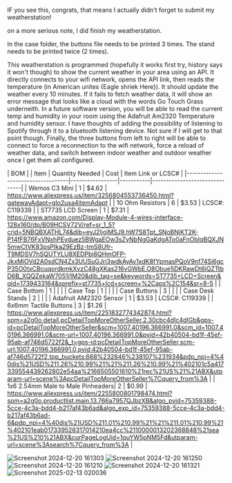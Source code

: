 IF you see this, congrats, that means I actually didn't forget to submit my weatherstation!

on a more serious note, I did finish my weatherstation.

In the case folder, the buttons file needs to be printed 3 times. The stand needs to be printed twice (2 times). 

This weatherstation is programmed (hopefully it works first try, history says it won't though) to show the current weather in your area using an API. It directly connects to your wifi network, opens the API link, then reads the temperature (in American unites {Eagle shriek Here}). It should update the weather every 10 minutes. If it fails to fetch weather data, it will show an error message that looks like a cloud with the words Go Touch Grass underneith. In a future software version, you will be able to read the current temp and humidity in your room using the Adafruit Am2320 Temperature and humidity sensor. I have thoughts of adding the possibility of listening to Spotify through it to a bluetooth listening device. Not sure if I will get to that point though. Finally, the three buttons from left to right will be able to connect to force a reconnection to the wifi network, force a reload of weather data, and switch between indoor weather and outdoor weather once I get them all configured.



| BOM                                                                                             |
| Item                              | Quantity Needed | Cost      | Item Link or LCSC#            |
|-----------------------------------|-----------------|-----------|-------------------------------|
| Wemos C3 Mini                     | 1               | $4.62     | https://www.aliexpress.us/item/3256804553736450.html?gatewayAdapt=glo2usa4itemAdapt |
| 10 Ohm Resistors                  | 6               | $3.53     | LCSC#: C119339                |
| ST7735 LCD Screen                 | 1               | $7.31     | https://www.amazon.com/Display-Module-4-wires-interface-128x160/dp/B09HCSV72V/ref=sr_1_5?crid=5NBQBXATHL74&dib=eyJ2IjoiMSJ9.hW7S8Tpt_SNoBNjKT2K-P14fFB76FxVNxhPEyduez5BWgaEOw3sZyNbNgGaKdgATo0aFnObIqBQXJN5mwCtVK83psPIka29EzBz-tmS8Ufr-T9MDSV7hSQUTYLU8XEDPbi6QHmOFP-JkxMiOVd2A0sdCN4Zx3UUSuGJri3wdkAyAv1xdK8fYpmasPQoV9nf74Si6gcP35O0txCBcuqordkmkXvzC48gXKas216vGWbE.O8Obue1iDKRawDt6iQZTtbD6B_XQQZekaW7051i1M20&dib_tag=se&keywords=ST7735+LCD+Screen&qid=1739433164&sprefix=st7735+lcd+screen+%2Caps%2C154&sr=8-5 |
| Case Bottom                       | 1               |           |                               |
| Case Top                          | 1               |           |                               |
| Case Buttons                      | 3               |           |                               |
| Case Desk Stands                  | 2               |           |                               |
| Adafruit AM2320 Sensor            | 1               | $3.53     | LCSC#: C119339                |
| 6x6mm Tactile Buttons             | 3               | $1.26    | https://www.aliexpress.us/item/2251832774342874.html?spm=a2g0o.detail.pcDetailTopMoreOtherSeller.2.30cbc4dIc4dIGb&gps-id=pcDetailTopMoreOtherSeller&scm=1007.40196.366991.0&scm_id=1007.40196.366991.0&scm-url=1007.40196.366991.0&pvid=42b40504-bd1f-45ef-95ab-af746d5722f2&_t=gps-id:pcDetailTopMoreOtherSeller,scm-url:1007.40196.366991.0,pvid:42b40504-bd1f-45ef-95ab-af746d5722f2,tpp_buckets:668%232846%238107%231934&pdp_npi=4%40dis%21USD%211.26%210.99%21%21%211.26%210.99%21%402101c5a417339554439262802e54aa%2166505501610%21rec%21US%21%21ABX&utparam-url=scene%3ApcDetailTopMoreOtherSeller%7Cquery_from%3A |
| 1x6 2.54mm Male to Male Pinheaders| 2               |  $0.99    | https://www.aliexpress.us/item/2255800801798474.html?spm=a2g0o.productlist.main.13.766a7957QJbzXB&algo_pvid=75359388-5cce-4c3a-bdd4-b217af43b6ad&algo_exp_id=75359388-5cce-4c3a-bdd4-b217af43b6ad-6&pdp_npi=4%40dis%21USD%211.01%210.99%21%21%211.01%210.99%21%402101eab017339526317014210ea4cc%2110000013202368848%21sea%21US%210%21ABX&curPageLogUid=1quYW5pNM5Fd&utparam-url=scene%3Asearch%7Cquery_from%3A |

![Screenshot 2024-12-20 161303](https://github.com/user-attachments/assets/f371bd06-e74d-4f4e-8329-4afab93cf559)
![Screenshot 2024-12-20 161250](https://github.com/user-attachments/assets/f739387e-a804-429b-83a1-18d89d161c9b)
![Screenshot 2024-12-20 161210](https://github.com/user-attachments/assets/743d1cf7-3984-45be-8957-a01d4fac4dc6)
![Screenshot 2024-12-20 161321](https://github.com/user-attachments/assets/56704104-19eb-484b-b6d2-00cb3bf123eb)
![Screenshot 2025-02-13 020036](https://github.com/user-attachments/assets/84a5382e-9f04-4208-9c32-01c59bac09d9)
